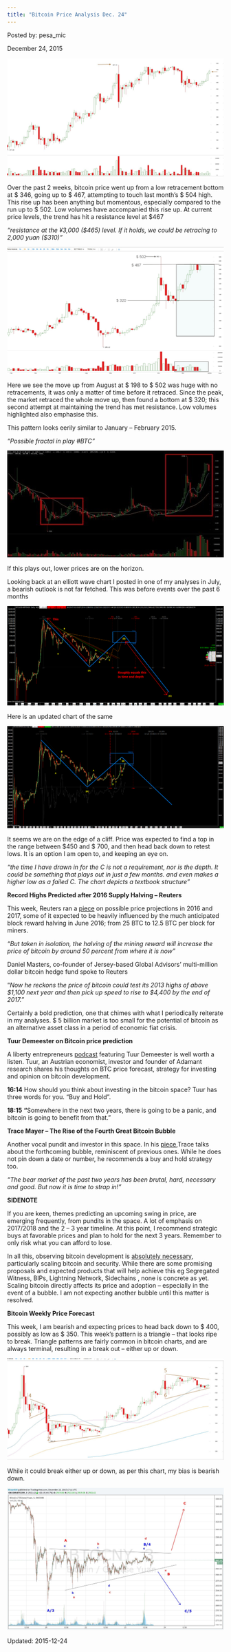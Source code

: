 ```yaml
---
title: "Bitcoin Price Analysis Dec. 24"
---
```


Posted by: pesa_mic 

<span>December 24, 2015</span>


<img src="/imgs/2015/12/13.jpg">

<p>Over the past 2 weeks, bitcoin price went up from a low retracement bottom at $ 346, going up to $ 467, attempting to touch last month’s $ 504 high. This rise up has been anything but momentous, especially compared to the run up to $ 502. Low volumes have accompanied this rise up. At current price levels, the trend has hit a resistance level at $467</p>
<p><em>“resistance at the ¥3,000 ($465) level. If it holds, we could be retracing to 2,000 yuan ($310)”</em></p>

<img src="/imgs/2015/12/23.jpg">

<p>Here we see the move up from August at $ 198 to $ 502 was huge with no retracements, it was only a matter of time before it retraced. Since the peak, the market retraced the whole move up, then found a bottom at $ 320; this second attempt at maintaining the trend has met resistance. Low volumes highlighted also emphasise this.</p>
<p>This pattern looks eerily similar to January &#8211; February 2015.</p>
<p><em>“Possible fractal in play #BTC”</em></p>

<img src="/imgs/2015/12/33.jpg">

<p>If this plays out, lower prices are on the horizon.</p>
<p>Looking back at an elliott wave chart I posted in one of my analyses in July, a bearish outlook is not far fetched. This was before events over the past 6 months</p>

<img src="/imgs/2015/12/41.png">

<p>Here is an updated chart of the same</p>

<img src="/imgs/2015/12/51.png">

<p>It seems we are on the edge of a cliff. Price was expected to find a top in the range between $450 and $ 700, and then head back down to retest lows. It is an option I am open to, and keeping an eye on.</p>
<p><em>“the time I have drawn in for the C is not a requirement, nor is the depth. It could be something that plays out in just a few months. and even makes a higher low as a failed C. The chart depicts a textbook structure”</em></p>
<p><strong>Record Highs Predicted after 2016 Supply Halving &#8211; Reuters</strong></p>
<p>This week, Reuters ran a <a href="http://www.reuters.com/article/us-global-markets-bitcoin-analysis-idUSKBN0U60GM20151223">piece</a> on possible price projections in 2016 and 2017, some of it expected to be heavily influenced by the much anticipated block reward halving in June 2016; from 25 BTC to 12.5 BTC per block for miners.</p>
<p><em>“But taken in isolation, the halving of the mining reward will increase the price of bitcoin by around 50 percent from where it is now”</em></p>
<p>Daniel Masters, co-founder of Jersey-based Global Advisors&#8217; multi-million dollar bitcoin hedge fund spoke to Reuters</p>
<p>“<em>Now he reckons the price of bitcoin could test its 2013 highs of above $1,100 next year and then pick up speed to rise to $4,400 by the end of 2017.”</em></p>
<p>Certainly a bold prediction, one that chimes with what I periodically reiterate in my analyses. $ 5 billion market is too small for the potential of bitcoin as an alternative asset class in a period of economic fiat crisis.</p>
<p><strong>Tuur Demeester on Bitcoin price prediction</strong></p>
<p>A liberty entrepreneurs <a href="http://libertyentrepreneurs.com/2015/12/episode-9-tuur-demeester/">podcast</a> featuring Tuur Demeester is well worth a listen. Tuur, an Austrian economist, investor and founder of Adamant research shares his thoughts on BTC price forecast, strategy for investing and opinion on bitcoin development.</p>
<p><strong>16:14</strong> How should you think about investing in the bitcoin space? Tuur has three words for you. “Buy and Hold”.</p>
<p><strong>18:15</strong> <strong>“</strong>Somewhere in the next two years, there is going to be a panic, and bitcoin is going to benefit from that.”</p>
<p><strong>Trace Mayer &#8211; The Rise of the Fourth Great Bitcoin Bubble</strong></p>
<p>Another vocal pundit and investor in this space. In his <a href="http://www.runtogold.com/2015/12/the-rise-of-the-fourth-great-bitcoin-bubble/">piece</a>,Trace talks about the forthcoming bubble, reminiscent of previous ones. While he does not pin down a date or number, he recommends a buy and hold strategy too.</p>
<p><em>“The bear market of the past two years has been brutal, hard, necessary and good. But now it is time to strap in!”</em></p>
<p><strong>SIDENOTE</strong></p>
<p>If you are keen, themes predicting an upcoming swing in price, are emerging frequently, from pundits in the space. A lot of emphasis on 2017/2018 and the 2 &#8211; 3 year timeline. At this point, I recommend strategic buys at favorable prices and plan to hold for the next 3 years. Remember to only risk what you can afford to lose.</p>
<p>In all this, observing bitcoin development is <u>absolutely necessary</u>, particularly scaling bitcoin and security. While there are some promising proposals and expected products that will help achieve this eg Segregated Witness, BIPs, Lightning Network, Sidechains , none is concrete as yet. Scaling bitcoin directly affects its price and adoption &#8211; especially in the event of a bubble. I am not expecting another bubble until this matter is resolved.</p>
<p><strong>Bitcoin Weekly Price Forecast</strong></p>
<p>This week, I am bearish and expecting prices to head back down to $ 400, possibly as low as $ 350. This week’s pattern is a triangle &#8211; that looks ripe to break. Triangle patterns are fairly common in bitcoin charts, and are always terminal, resulting in a break out &#8211; either up or down.</p>

<img src="/imgs/2015/12/6.jpg">

<p>While it could break either up or down, as per this chart, my bias is bearish down.</p>

<img src="/imgs/2015/12/71.jpg">


Updated: 2015-12-24


